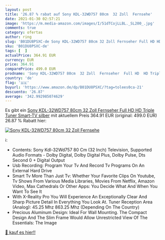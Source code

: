 ```yaml
---
layout: post
title: '26.87 % rabat auf Sony KDL-32WD757 80cm  32 Zoll  Fernsehe'
date: 2021-01-30 02:57:21
image: 'https://m.media-amazon.com/images/I/51dTCojLLBL._SL200_.jpg'
comments: true
category: ofertas
author: ring
slug: 'B01DU8PSXC-de Sony KDL-32WD757 80cm 32 Zoll Fernseher Full HD HD Triple...'
sku: 'B01DU8PSXC-de'
tags: [  ]
actualPrice: 364.91 EUR
currency: EUR
price: 364.91
comparePrice: 499.0 EUR
prodname: 'Sony KDL-32WD757 80cm  32 Zoll  Fernseher  Full HD  HD Triple Tuner  Smart-TV  silber'
country: 'de'
flag: '🇩🇪'
buyurl: 'https://www.amazon.de/dp/B01DU8PSXC/?tag=tolees0ca-21'
descuento: '26.87'
average: '342.992985074629'
---
```


Es gibt ein [Sony KDL-32WD757 80cm  32 Zoll  Fernseher  Full HD  HD Triple Tuner  Smart-TV  silber](https://www.amazon.de/dp/B01DU8PSXC/?tag=tolees0ca-21) mit aktuellem Preis 364.91 EUR (original: 499.0 EUR) 26.87 % Rabatt hier:

[![Sony KDL-32WD757 80cm  32 Zoll  Fernsehe](https://m.media-amazon.com/images/I/51dTCojLLBL._SL200_.jpg)](https://www.amazon.de/dp/B01DU8PSXC/?tag=tolees0ca-21)

ℹ️:

- Contents: Sony Kdl-32Wd757 80 Cm (32 Inch) Television, Supported Audio Formats - Dolby Digital, Dolby Digital Plus, Dolby Pulse, Dts Second 0 + Digital Output
- Usb Recording: Program Your Tv And Record Tv Programs On An External Hard Drive
- Smart Tv More Than Just Tv: Whether Your Favorite Clips On Youtube, Tv Shows From Various Media Libraries, Movies From Netflix, Amazon Video, Max Cathedrals Or Other Apps: You Decide What And When You Want To See It
- With X-Reality Pro You Will Experience An Exceptionally Clear And Sharp Picture Detail In Everything You Look At. Tuner Reception Area (Analog): 45.25 Mhz 863.25 Mhz (Depending On The Country)
- Precious Aluminum Design: Ideal For Wall Mounting. The Compact Design And The Slim Frame Would Allow Unrestricted View Of The Essentials: The Image

[🛒 kauf es hier!!](https://www.amazon.de/dp/B01DU8PSXC/?tag=tolees0ca-21)
